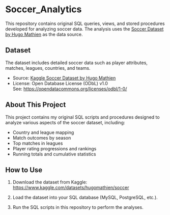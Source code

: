 # Soccer_Analytics

This repository contains original SQL queries, views, and stored procedures developed for analyzing soccer data. The analysis uses the [Soccer Dataset by Hugo Mathien](https://www.kaggle.com/datasets/hugomathien/soccer) as the data source.

## Dataset

The dataset includes detailed soccer data such as player attributes, matches, leagues, countries, and teams.

- Source: [Kaggle Soccer Dataset by Hugo Mathien](https://www.kaggle.com/datasets/hugomathien/soccer)
- License: Open Database License (ODbL) v1.0  
  See: https://opendatacommons.org/licenses/odbl/1-0/

## About This Project

This project contains my original SQL scripts and procedures designed to analyze various aspects of the soccer dataset, including:

- Country and league mapping  
- Match outcomes by season  
- Top matches in leagues  
- Player rating progressions and rankings  
- Running totals and cumulative statistics  

## How to Use

1. Download the dataset from Kaggle:  
   https://www.kaggle.com/datasets/hugomathien/soccer

2. Load the dataset into your SQL database (MySQL, PostgreSQL, etc.).

3. Run the SQL scripts in this repository to perform the analyses.


